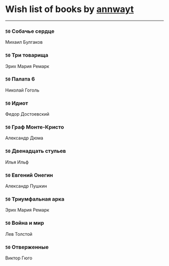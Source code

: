# Wish list of books by [annwayt](http://vk.com/id31966279)
---

### `50` Собачье сердце
Михаил Булгаков

### `50` Три товарища
Эрих Мария Ремарк

### `50` Палата 6
Николай Гоголь

### `50` Идиот
Федор Достоевский

### `50` Граф Монте-Кристо
Александр Дюма

### `50` Двенадцать стульев
Илья Ильф

### `50` Евгений Онегин
Александр Пушкин

### `50` Триумфальная арка
Эрих Мария Ремарк

### `50` Война и мир
Лев Толстой

### `50` Отверженные
Виктор Гюго

